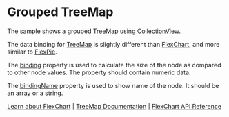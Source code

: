 Grouped TreeMap
======================

The sample shows a grouped [TreeMap](https://www.grapecity.com/wijmo/api/classes/wijmo_chart_hierarchical.treemap.html) using [CollectionView](https://www.grapecity.com/wijmo/api/classes/wijmo.collectionview.html).

The data binding for [TreeMap](https://www.grapecity.com/wijmo/api/classes/wijmo_chart_hierarchical.treemap.html) is slightly different than [FlexChart](https://www.grapecity.com/wijmo/api/classes/wijmo_chart.flexchart.html), and more similar to [FlexPie](https://www.grapecity.com/wijmo/api/classes/wijmo_chart.flexpie.html).

The [binding](https://www.grapecity.com/wijmo/api/classes/wijmo_chart_hierarchical.treemap.html#binding) property is used to calculate the size of the node as compared to other node values. The property should contain numeric data.

The [bindingName](https://www.grapecity.com/wijmo/api/classes/wijmo_chart_hierarchical.treemap.html#bindingname) property is used to show name of the node. It should be an array or a string.

[Learn about FlexChart](https://www.grapecity.com/wijmo-flexchart) | [TreeMap Documentation](https://www.grapecity.com/wijmo/docs/Topics/Chart/Advanced/SpecialCharts/TreeMap) | [FlexChart API Reference](https://www.grapecity.com/wijmo/api/classes/wijmo_chart.flexchart.html)